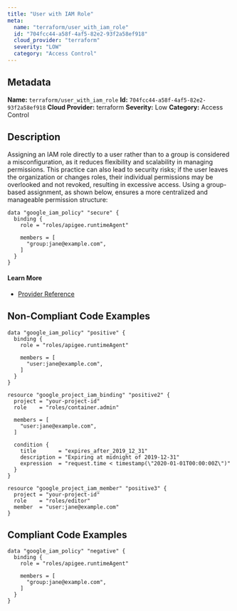 ```yaml
---
title: "User with IAM Role"
meta:
  name: "terraform/user_with_iam_role"
  id: "704fcc44-a58f-4af5-82e2-93f2a58ef918"
  cloud_provider: "terraform"
  severity: "LOW"
  category: "Access Control"
---
```

## Metadata
**Name:** `terraform/user_with_iam_role`
**Id:** `704fcc44-a58f-4af5-82e2-93f2a58ef918`
**Cloud Provider:** terraform
**Severity:** Low
**Category:** Access Control
## Description
Assigning an IAM role directly to a user rather than to a group is considered a misconfiguration, as it reduces flexibility and scalability in managing permissions. This practice can also lead to security risks; if the user leaves the organization or changes roles, their individual permissions may be overlooked and not revoked, resulting in excessive access. Using a group-based assignment, as shown below, ensures a more centralized and manageable permission structure:

```
data "google_iam_policy" "secure" {
  binding {
    role = "roles/apigee.runtimeAgent"

    members = [
      "group:jane@example.com",
    ]
  }
}
```

#### Learn More

 - [Provider Reference](https://registry.terraform.io/providers/hashicorp/google/latest/docs/data-sources/iam_policy#role)

## Non-Compliant Code Examples
```gcp
data "google_iam_policy" "positive" {
  binding {
    role = "roles/apigee.runtimeAgent"

    members = [
      "user:jane@example.com",
    ]
  }
}

```

```gcp
resource "google_project_iam_binding" "positive2" {
  project = "your-project-id"
  role    = "roles/container.admin"

  members = [
    "user:jane@example.com",
  ]

  condition {
    title       = "expires_after_2019_12_31"
    description = "Expiring at midnight of 2019-12-31"
    expression  = "request.time < timestamp(\"2020-01-01T00:00:00Z\")"
  }
}

resource "google_project_iam_member" "positive3" {
  project = "your-project-id"
  role    = "roles/editor"
  member  = "user:jane@example.com"
}

```

## Compliant Code Examples
```gcp
data "google_iam_policy" "negative" {
  binding {
    role = "roles/apigee.runtimeAgent"

    members = [
      "group:jane@example.com",
    ]
  }
}

```